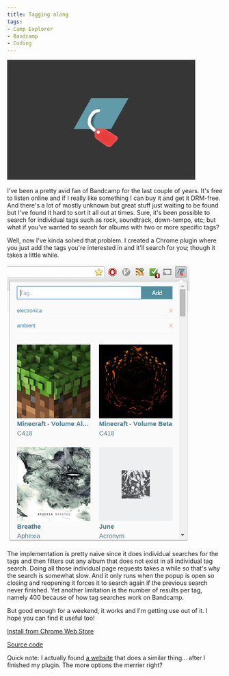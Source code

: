 ```yaml
---
title: Tagging along
tags:
- Camp Explorer
- Bandcamp
- Coding
---
```


[![originalSizeImage](/images/bandcamp_tag_search_large_icon.png)](/images/bandcamp_tag_search_large_icon.png)

I've been a pretty avid fan of Bandcamp for the last couple of years. It's free to listen online and if I really like something I can buy it and get it DRM-free. And there's a lot of mostly unknown but great stuff just waiting to be found but I've found it hard to sort it all out at times. Sure, it's been possible to search for individual tags such as rock, soundtrack, down-tempo, etc; but what if you've wanted to search for albums with two or more specific tags?

Well, now I've kinda solved that problem. I created a Chrome plugin where you just add the tags you're interested in and it'll search for you; though it takes a little while.

[![originalSizeImage](/images/bandcamp_tag_search.png)](/images/bandcamp_tag_search.png)

The implementation is pretty naive since it does individual searches for the tags and then filters out any album that does not exist in all individual tag search. Doing all those individual page requests takes a while so that's why the search is somewhat slow. And it only runs when the popup is open so closing and reopening it forces it to search again if the previous search never finished. Yet another limitation is the number of results per tag, namely 400 because of how tag searches work on Bandcamp.

But good enough for a weekend, it works and I'm getting use out of it. I hope you can find it useful too!

[Install from Chrome Web Store](https://chrome.google.com/webstore/detail/bandcamp-tag-search/fkkbhcpcpapcgcfjmllgibbnalmpbjcm)

[Source code](https://github.com/SvDvorak/BandcampMultitagSearch)

Quick note: I actually found [a website](http://www.influenza-records.com/find/) that does a similar thing... after I finished my plugin. The more options the merrier right?